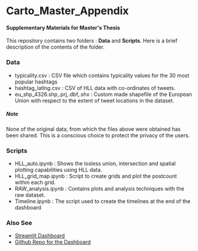 # Carto_Master_Appendix
#### Supplementary Materials for Master's Thesis

This repository contains two folders : **Data** and **Scripts**. 
Here is a brief description of the contents of the folder.

### Data
  - typicality.csv : CSV file which contains typicality values for the 30 most popular hashtags 
  - hashtag_latlng.csv : CSV of HLL data with co-ordinates of tweets. 
  - eu_shp_4326.shp,.prj,.dbf,.shx : Custom made shapefile of the European Union with respect to the extent of tweet locations in the dataset.


##### Note
None of the original data, from which the files above were obtained has been shared. This is a conscious choice to protect the privacy of the users. 

### Scripts
  - HLL_auto.ipynb : Shows the losless union, intersection and spatial plotting capabilities using HLL data.
  - HLL_grid_map.ipynb : Script to create grids and plot the postcount within each grid.
  - RAW_analysis.ipynb : Contains plots and analysis techniques with the raw dataset. 
  - Timeline.ipynb : The script used to create the timelines at the end of the dashboard
  
### Also See

  * [Streamlit Dashboard](https://share.streamlit.io/thecount11/thesis_dashboard_1/eva_feedback/main.py)
  * [Github Repo for the Dashboard](https://github.com/TheCount11/Thesis_dashboard)
  
  
